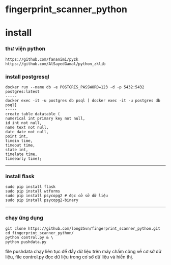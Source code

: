 # fingerprint_scanner_python

# install

### thư viện python

    https://github.com/fananimi/pyzk
    https://github.com/AlSayedGamal/python_zklib

### install postgresql
    docker run --name db -e POSTGRES_PASSWORD=123 -d -p 5432:5432 postgres:latest
	-----
    docker exec -it -u postgres db psql [ docker exec -it -u postgres db psql] 
	-----
    create table datatable (
    numerical int primary key not null,
    id int not null,
    name text not null, 
    date date not null,
    point int,
    timein time,
    timeout time,
    state int,
    timelate time,
    timeearly time);


----------
### install flask
    sudo pip install flask 
    sudo pip install wtforms
    sudo pip install psycopg2 # đọc cở sở dữ liệu
    sudo pip install psycopg2-binary


----------
### chạy ứng dụng
    git clone https://github.com/long25vn/fingerprint_scanner_python.git
    cd fingerprint_scanner_python/
    python control.py & \
    python pushdata.py

file pushdata chạy liên tục để đẩy dữ liệu trên máy chấm công về cơ sở dữ liệu, file control.py đọc dữ liệu trong cơ sở dữ liệu và hiển thị.




